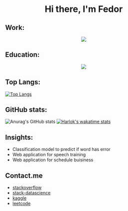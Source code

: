 <!-- <h1 align="center">Hi there, I'm <a href="https://daniilshat.ru/" target="_blank">Daniil</a>  -->
<h1 align="center">Hi there, I'm Fedor</a> 

  
  ## Work:
  <p align="center">
      <img src="https://skillicons.dev/icons?i=python,golang,docker,kubernetes,git,aws,postman,fastapi,grafana&perline=5" />
  </p>
    
  ## Education:
  <p align="center">
      <img src="https://skillicons.dev/icons?i=c,linux,bash,cs,cpp,dotnet,latex,sqlite,flask&perline=5" />
  </p>

## Top Langs:
[![Top Langs](https://github-readme-stats.vercel.app/api/top-langs/?username=fkurushin)](https://github.com/anuraghazra/github-readme-stats)

## GitHub stats:
![Anurag's GitHub stats](https://github-readme-stats.vercel.app/api?username=fkurushin&show_icons=true&theme=transparent)
[![Harlok's wakatime stats](https://github-readme-stats.vercel.app/api/wakatime?username=fkurushin)](https://github.com/anuraghazra/github-readme-stats)

## Insights:
- Classification model to predict if word has error
- Web application for speech training
- Web application for schedule buisiness

## Contact.me
- [stackoverflow](https://stackoverflow.com/users/15842779/fedor)
- [stack-datascience](https://datascience.stackexchange.com/users/151011/Фёдор-Курушин)
- [kaggle](https://www.kaggle.com/fedorkurushin)
- [leetcode](https://leetcode.com/fkurushin/)
